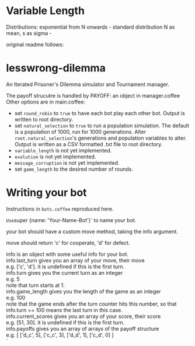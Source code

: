 Variable Length
===============

Distributions: exponential from N onwards - standard distribution N as mean, s as sigma - 



original readme follows:

lesswrong-dilemma
=================

An Iterated Prisoner's Dilemma simulator and Tournament manager.    

The payoff strucutre is handled by PAYOFF: an object in manager.coffee    
Other options are in main.coffee:    
* set `round_robin` to `true` to have each bot play each other bot. Output is written to root directory.  
* set `natural_selection` to `true` to run a population simulation. The default is a population of 1000, run for 1000 generations. Alter `root.natural_selection`'s generations and population variables to alter. Output is written as a CSV formatted .txt file to root directory.  
* `variable_length` is not yet implemented.  
* `evolution` is not yet implemented.  
* `message_corruption` is not yet implemented.  
* set `game_length` to the desired number of rounds.    

Writing your bot
================

Instructions in `bots.coffee` reproduced here.    

`
Use `super {name: 'Your-Name-Bot'}` to name your bot.  

your bot should have a custom move method, taking the info argument.  

move should return 'c' for cooperate, 'd' for defect.  

info is an object with some useful info for your bot.  
info.last_turn gives you an array of your move, their move  
e.g. ['c', 'd']. it is undefined if this is the first turn.  
info.turn gives you the current turn as an integer  
e.g. 5  
note that turn starts at 1.  
info.game_length gives you the length of the game as an integer  
e.g. 100  
note that the game ends after the turn counter hits this number, so that info.turn == 100 means the last turn in this case.   
info.current_scores gives you an array of your score, their score  
e.g. [51, 30]. it is undefined if this is the first turn.  
info.payoffs gives you an array of arrays of the payoff structure  
e.g. [ ['d_c', 5], ['c_c', 3], ['d_d', 1], ['c_d', 0] ]  
`